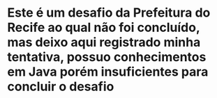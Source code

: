 # Este é um desafio da Prefeitura do Recife ao qual não foi concluído, mas deixo aqui registrado minha tentativa, possuo conhecimentos em Java porém insuficientes para concluir o desafio
